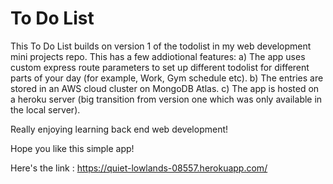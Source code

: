 # To Do List

This To Do List builds on version 1 of the todolist in my web development mini projects repo. This has a few addiotional features:
a) The app uses custom express route parameters to set up different todolist for different parts of your day (for example, Work, Gym schedule etc).
b) The entries are stored in an AWS cloud cluster on MongoDB Atlas.
c) The app is hosted on a heroku server (big transition from version one which was only available in the local server).

Really enjoying learning back end web development!

Hope you like this simple app!

Here's the link : https://quiet-lowlands-08557.herokuapp.com/

